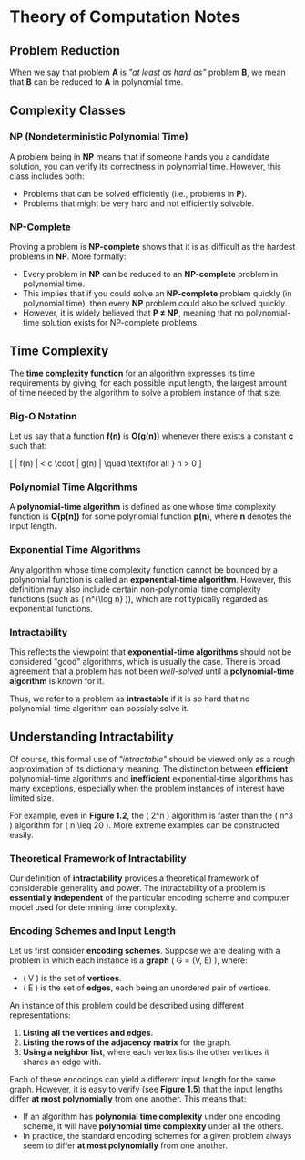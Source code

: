 # Theory of Computation Notes

## Problem Reduction

When we say that problem **A** is *"at least as hard as"* problem **B**, we mean that **B** can be reduced to **A** in polynomial time.

## Complexity Classes

### NP (Nondeterministic Polynomial Time)

A problem being in **NP** means that if someone hands you a candidate solution, you can verify its correctness in polynomial time. However, this class includes both:

- Problems that can be solved efficiently (i.e., problems in **P**).
- Problems that might be very hard and not efficiently solvable.

### NP-Complete

Proving a problem is **NP-complete** shows that it is as difficult as the hardest problems in **NP**. More formally:

- Every problem in **NP** can be reduced to an **NP-complete** problem in polynomial time.
- This implies that if you could solve an **NP-complete** problem quickly (in polynomial time), then every **NP** problem could also be solved quickly.
- However, it is widely believed that **P ≠ NP**, meaning that no polynomial-time solution exists for NP-complete problems.


## Time Complexity

The **time complexity function** for an algorithm expresses its time requirements by giving, for each possible input length, the largest amount of time needed by the algorithm to solve a problem instance of that size.

### Big-O Notation

Let us say that a function **f(n)** is **O(g(n))** whenever there exists a constant **c** such that:

\[
| f(n) | < c \cdot | g(n) | \quad \text{for all } n > 0
\]

### Polynomial Time Algorithms

A **polynomial-time algorithm** is defined as one whose time complexity function is **O(p(n))** for some polynomial function **p(n)**, where **n** denotes the input length.

### Exponential Time Algorithms

Any algorithm whose time complexity function cannot be bounded by a polynomial function is called an **exponential-time algorithm**. However, this definition may also include certain non-polynomial time complexity functions (such as \( n^{\log n} \)), which are not typically regarded as exponential functions.

### Intractability

This reflects the viewpoint that **exponential-time algorithms** should not be considered "good" algorithms, which is usually the case. There is broad agreement that a problem has not been *well-solved* until a **polynomial-time algorithm** is known for it. 

Thus, we refer to a problem as **intractable** if it is so hard that no polynomial-time algorithm can possibly solve it.



## Understanding Intractability

Of course, this formal use of *"intractable"* should be viewed only as a rough approximation of its dictionary meaning. The distinction between **efficient** polynomial-time algorithms and **inefficient** exponential-time algorithms has many exceptions, especially when the problem instances of interest have limited size.

For example, even in **Figure 1.2**, the \( 2^n \) algorithm is faster than the \( n^3 \) algorithm for \( n \leq 20 \). More extreme examples can be constructed easily.

### Theoretical Framework of Intractability

Our definition of **intractability** provides a theoretical framework of considerable generality and power. The intractability of a problem is **essentially independent** of the particular encoding scheme and computer model used for determining time complexity.

### Encoding Schemes and Input Length

Let us first consider **encoding schemes**. Suppose we are dealing with a problem in which each instance is a **graph** \( G = (V, E) \), where:

- \( V \) is the set of **vertices**.
- \( E \) is the set of **edges**, each being an unordered pair of vertices.

An instance of this problem could be described using different representations:

1. **Listing all the vertices and edges**.
2. **Listing the rows of the adjacency matrix** for the graph.
3. **Using a neighbor list**, where each vertex lists the other vertices it shares an edge with.

Each of these encodings can yield a different input length for the same graph. However, it is easy to verify (see **Figure 1.5**) that the input lengths differ **at most polynomially** from one another. This means that:

- If an algorithm has **polynomial time complexity** under one encoding scheme, it will have **polynomial time complexity** under all the others.
- In practice, the standard encoding schemes for a given problem always seem to differ **at most polynomially** from one another.

